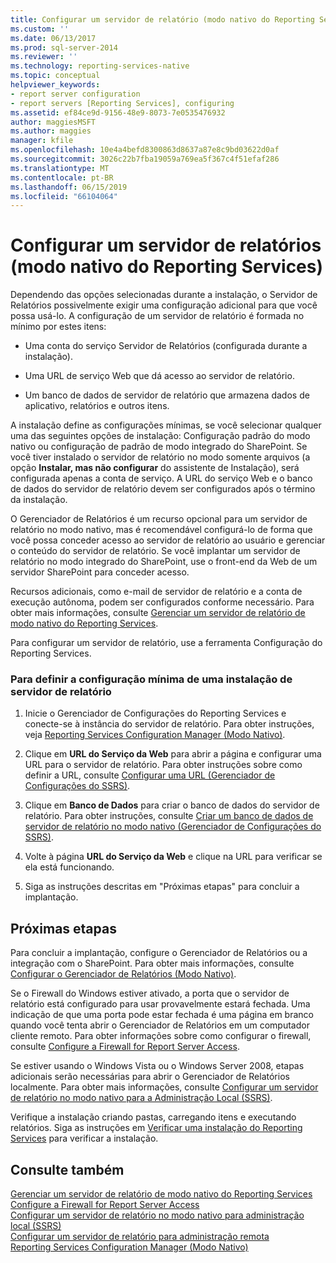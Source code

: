 ```yaml
---
title: Configurar um servidor de relatório (modo nativo do Reporting Services) | Microsoft Docs
ms.custom: ''
ms.date: 06/13/2017
ms.prod: sql-server-2014
ms.reviewer: ''
ms.technology: reporting-services-native
ms.topic: conceptual
helpviewer_keywords:
- report server configuration
- report servers [Reporting Services], configuring
ms.assetid: ef84ce9d-9156-48e9-8073-7e0535476932
author: maggiesMSFT
ms.author: maggies
manager: kfile
ms.openlocfilehash: 10e4a4befd8300863d8637a87e8c9bd03622d0af
ms.sourcegitcommit: 3026c22b7fba19059a769ea5f367c4f51efaf286
ms.translationtype: MT
ms.contentlocale: pt-BR
ms.lasthandoff: 06/15/2019
ms.locfileid: "66104064"
---
```

# <a name="configure-a-report-server-reporting-services-native-mode"></a>Configurar um servidor de relatórios (modo nativo do Reporting Services)
  Dependendo das opções selecionadas durante a instalação, o Servidor de Relatórios possivelmente exigir uma configuração adicional para que você possa usá-lo. A configuração de um servidor de relatório é formada no mínimo por estes itens:  
  
-   Uma conta do serviço Servidor de Relatórios (configurada durante a instalação).  
  
-   Uma URL de serviço Web que dá acesso ao servidor de relatório.  
  
-   Um banco de dados de servidor de relatório que armazena dados de aplicativo, relatórios e outros itens.  
  
 A instalação define as configurações mínimas, se você selecionar qualquer uma das seguintes opções de instalação: Configuração padrão do modo nativo ou configuração de padrão de modo integrado do SharePoint. Se você tiver instalado o servidor de relatório no modo somente arquivos (a opção **Instalar, mas não configurar** do assistente de Instalação), será configurada apenas a conta de serviço. A URL do serviço Web e o banco de dados do servidor de relatório devem ser configurados após o término da instalação.  
  
 O Gerenciador de Relatórios é um recurso opcional para um servidor de relatório no modo nativo, mas é recomendável configurá-lo de forma que você possa conceder acesso ao servidor de relatório ao usuário e gerenciar o conteúdo do servidor de relatório. Se você implantar um servidor de relatório no modo integrado do SharePoint, use o front-end da Web de um servidor SharePoint para conceder acesso.  
  
 Recursos adicionais, como e-mail de servidor de relatório e a conta de execução autônoma, podem ser configurados conforme necessário. Para obter mais informações, consulte [Gerenciar um servidor de relatório de modo nativo do Reporting Services](manage-a-reporting-services-native-mode-report-server.md).  
  
 Para configurar um servidor de relatório, use a ferramenta Configuração do Reporting Services.  
  
### <a name="to-minimally-configure-a-report-server-installation"></a>Para definir a configuração mínima de uma instalação de servidor de relatório  
  
1.  Inicie o Gerenciador de Configurações do Reporting Services e conecte-se à instância do servidor de relatório. Para obter instruções, veja [Reporting Services Configuration Manager &#40;Modo Nativo&#41;](../../sql-server/install/reporting-services-configuration-manager-native-mode.md).  
  
2.  Clique em **URL do Serviço da Web** para abrir a página e configurar uma URL para o servidor de relatório. Para obter instruções sobre como definir a URL, consulte [Configurar uma URL &#40;Gerenciador de Configurações do SSRS&#41;](../install-windows/configure-a-url-ssrs-configuration-manager.md).  
  
3.  Clique em **Banco de Dados** para criar o banco de dados do servidor de relatório. Para obter instruções, consulte [Criar um banco de dados de servidor de relatório no modo nativo &#40;Gerenciador de Configurações do SSRS&#41;](../install-windows/ssrs-report-server-create-a-native-mode-report-server-database.md).  
  
4.  Volte à página **URL do Serviço da Web** e clique na URL para verificar se ela está funcionando.  
  
5.  Siga as instruções descritas em "Próximas etapas" para concluir a implantação.  
  
## <a name="next-steps"></a>Próximas etapas  
 Para concluir a implantação, configure o Gerenciador de Relatórios ou a integração com o SharePoint. Para obter mais informações, consulte [Configurar o Gerenciador de Relatórios &#40;Modo Nativo&#41;](configure-web-portal.md).  
  
 Se o Firewall do Windows estiver ativado, a porta que o servidor de relatório está configurado para usar provavelmente estará fechada. Uma indicação de que uma porta pode estar fechada é uma página em branco quando você tenta abrir o Gerenciador de Relatórios em um computador cliente remoto. Para obter informações sobre como configurar o firewall, consulte [Configure a Firewall for Report Server Access](configure-a-firewall-for-report-server-access.md).  
  
 Se estiver usando o Windows Vista ou o Windows Server 2008, etapas adicionais serão necessárias para abrir o Gerenciador de Relatórios localmente. Para obter mais informações, consulte [Configurar um servidor de relatório no modo nativo para a Administração Local &#40;SSRS&#41;](configure-a-native-mode-report-server-for-local-administration-ssrs.md).  
  
 Verifique a instalação criando pastas, carregando itens e executando relatórios. Siga as instruções em [Verificar uma instalação do Reporting Services](../install-windows/verify-a-reporting-services-installation.md) para verificar a instalação.  
  
## <a name="see-also"></a>Consulte também  
 [Gerenciar um servidor de relatório de modo nativo do Reporting Services](manage-a-reporting-services-native-mode-report-server.md)   
 [Configure a Firewall for Report Server Access](configure-a-firewall-for-report-server-access.md)   
 [Configurar um servidor de relatório no modo nativo para administração local &#40;SSRS&#41;](configure-a-native-mode-report-server-for-local-administration-ssrs.md)   
 [Configurar um servidor de relatório para administração remota](configure-a-report-server-for-remote-administration.md)   
 [Reporting Services Configuration Manager &#40;Modo Nativo&#41;](../../sql-server/install/reporting-services-configuration-manager-native-mode.md)  
  
  
